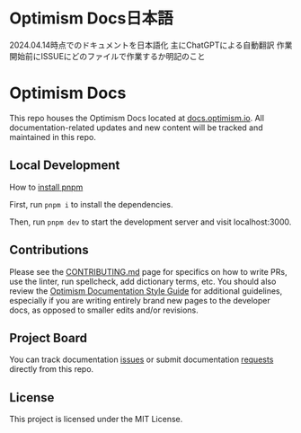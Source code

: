 # Optimism Docs日本語
2024.04.14時点でのドキュメントを日本語化
主にChatGPTによる自動翻訳
作業開始前にISSUEにどのファイルで作業するか明記のこと

#  Optimism Docs

This repo houses the Optimism Docs located at [docs.optimism.io](https://docs.optimism.io/). All documentation-related updates and new content will be tracked and maintained in this repo. 

## Local Development

How to [install pnpm](https://pnpm.io/installation)

First, run `pnpm i` to install the dependencies.

Then, run `pnpm dev` to start the development server and visit localhost:3000.

## Contributions

Please see the [CONTRIBUTING.md](CONTRIBUTING.md) page for specifics on how to write PRs, use the linter, run spellcheck, add dictionary terms, etc. You should also review the [Optimism Documentation Style Guide](/pages/connect/contribute/style-guide.mdx) for additional guidelines, especially if you are writing entirely brand new pages to the developer docs, as opposed to smaller edits and/or revisions.

## Project Board

You can track documentation [issues](https://github.com/ethereum-optimism/docs/issues) or submit documentation [requests](https://github.com/ethereum-optimism/docs/issues/new/choose) directly from this repo.

## License

This project is licensed under the MIT License.


